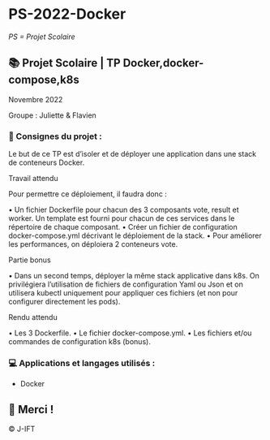 # PS-2022-Docker

*PS = Projet Scolaire*

## 📚 Projet Scolaire | TP Docker,docker-compose,k8s

Novembre 2022

Groupe : Juliette & Flavien

### 📌 Consignes du projet :

Le but de ce TP est d’isoler et de déployer une application dans une stack de conteneurs Docker.

Travail attendu

Pour permettre ce déploiement, il faudra donc :

• Un fichier Dockerfile pour chacun des 3 composants vote, result et worker. Un template
est fourni pour chacun de ces services dans le répertoire de chaque composant.
• Créer un fichier de configuration docker-compose.yml décrivant le déploiement de la stack.
• Pour améliorer les performances, on déploiera 2 conteneurs vote.

Partie bonus

• Dans un second temps, déployer la même stack applicative dans k8s. On privilégiera l’utilisation de fichiers de configuration Yaml ou Json et on utilisera kubectl uniquement pour appliquer ces fichiers (et non pour configurer directement les pods).

Rendu attendu

• Les 3 Dockerfile.
• Le fichier docker-compose.yml.
• Les fichiers et/ou commandes de configuration k8s (bonus).


### 💻 Applications et langages utilisés :

+ Docker



## 🌸 Merci !
© J-IFT
